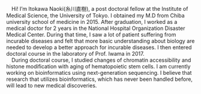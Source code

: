 <!---
Itokawa-Naoki/Itokawa-Naoki is a ✨ special ✨ repository because its `README.md` (this file) appears on your GitHub profile.
You can click the Preview link to take a look at your changes.
--->

 Hi! I’m Itokawa Naoki(糸川直樹), a post doctoral fellow at the Institute of Medical Science, the University of Tokyo.
I obtained my M.D from Chiba university school of medicine in 2015. After graduation, I worked as a medical doctor for 2 years in the National Hospital Organization Disaster Medical Center. During that time, I saw a lot of patient suffering from incurable diseases and felt that more basic understanding about biology are needed to develop a better approach for incurable diseases. I then entered doctoral course in the laboratory of Prof. Iwama in 2017.  
 During doctoral course, I studied changes of chromatin accessibility and histone modification with aging of hematopoietic stem cells. I am currently working on bioinformatics using next-generation sequencing. I believe that research that utilizes bioinformatics, which has never been handled before, will lead to new medical discoveries.
